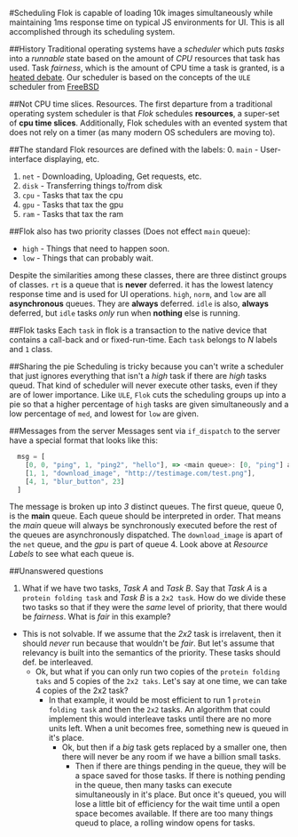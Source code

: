 #Scheduling
Flok is capable of loading 10k images simultaneously while maintaining 1ms response time on typical JS environments for UI. This is all accomplished through its scheduling system.

##History
Traditional operating systems have a *scheduler* which puts *tasks* into a *runnable* state based on the amount of *CPU* resources that task has used.  Task *fairness*, which is the amount of CPU time a task is granted, is a [heated debate](http://yarchive.net/comp/linux/fairness.html).  Our scheduler is based on the concepts of the `ULE` scheduler from [FreeBSD](freebsd.org)

##Not CPU time slices.  Resources.
The first departure from a traditional operating system scheduler is that *Flok* schedules **resources**, a super-set of **cpu time slices**.  Additionally, Flok schedules with an evented system that does not rely on a timer (as many modern OS schedulers are moving to).

##The standard Flok resources are defined with the labels:
  0. `main` - User-interface displaying, etc.
  1. `net` - Downloading, Uploading, Get requests, etc.
  2. `disk` - Transferring things to/from disk
  3. `cpu` - Tasks that tax the cpu
  4. `gpu` - Tasks that tax the gpu
  5. `ram` - Tasks that tax the ram

##Flok also has two priority classes (Does not effect `main` queue):
  * `high` - Things that need to happen soon.
  * `low` - Things that can probably wait.

Despite the similarities among these classes, there are three distinct groups of classes.  `rt` is a queue that is **never** deferred. it has the lowest latency response time and is used for UI operations. `high`, `norm`, and `low` are all **asynchronous** queues.  They are **always** deferred. `idle` is also, **always** deferred, but `idle` tasks *only* run when **nothing** else is running.

##Flok tasks
Each `task` in flok is a transaction to the native device that contains a call-back and or fixed-run-time. Each `task` belongs to *N* labels and `1` class.

##Sharing the pie
Scheduling is tricky because you can't write a scheduler that just ignores everything that isn't a *high* task if there are *high* tasks queud. That kind of scheduler will never execute other tasks, even if they are of lower importance.  Like `ULE`, `Flok` cuts the scheduling groups up into a pie so that a higher percentage of `high` tasks are given simultaneously and a low percentage of `med`, and lowest for `low` are given.

##Messages from the server
Messages sent via `if_dispatch` to the server have a special format that looks like this:
```javascript
  msg = [
    [0, 0, "ping", 1, "ping2", "hello"], => <main queue>: [0, "ping"] and [1, "ping2", "hello"]
    [1, 1, "download_image", "http://testimage.com/test.png"],
    [4, 1, "blur_button", 23]
  ]
```

The message is broken up into *3* distinct queues.  The first queue, queue 0, is the **main** queue. Each queue should be interpreted in order. That
means the *main* queue will always be synchronously executed before the rest of the queues are asynchronously dispatched. The `download_image` is
apart of the `net` queue, and the *gpu* is part of queue 4.  Look above at *Resource Labels* to see what each queue is.

##Unanswered questions

1. What if we have two tasks, *Task A* and *Task B*.  Say that *Task A* is a `protein folding task` and *Task B* is a `2x2 task`. How do we divide these
two tasks so that if they were the *same* level of priority, that there would be *fairness*.  What is *fair* in this example?
  * This is not solvable.  If we assume that the *2x2* task is irrelavent, then it should *never* run because that wouldn't be *fair*.  But let's
      assume that relevancy is built into the semantics of the priority.  These tasks should def. be interleaved.
    * Ok, but what if you can only run two copies of the `protein folding taks` and 5 copies of the `2x2 taks`.  Let's say at one time, we can take 4
        copies of the 2x2 task?
      * In that example, it would be most efficient to run 1 `protein folding task` and then the `2x2` tasks. An algorithm that could implement this
          would interleave tasks until there are no more units left. When a unit becomes free, something new is queued in it's place.
        * Ok, but then if a *big* task gets replaced by a smaller one, then there will never be any room if we have a billion small tasks.
          * Then if there are things pending in the queue, they will be a space saved for those tasks. If there is nothing pending in the queue,
            then many tasks can execute simultaneously in it's place.  But once it's queued, you will lose a little bit of efficiency for
            the wait time until a open space becomes available. If there are too many things queud to place, a rolling window opens for tasks.

